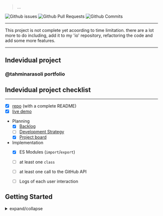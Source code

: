> ...

![Github issues](https://img.shields.io/bitbucket/issues-raw/tahminarasoli/Portfolio?style=for-the-badge) ![Github Pull Requests](https://img.shields.io/bitbucket/pr-raw/tahminarasoli/Portfolio?style=for-the-badge) ![Github Commits](https://img.shields.io/github/commit-activity/m/tahminarasoli/Portfolio?style=for-the-badge)

---
This project is not complete yet acoording to time limitation. there are a lot more to do including, add it to my 'io' repository, refactoring the code and add some more features.

---

## Indevidual project
### @tahminarasoli portfolio

## Indevidual project checklist
---
- [X] [repo](https://github.com/tahminarasoli/Portfolio) (with a complete README)
- [X] [live demo](https://tahminarasoli.github.io/Portfolio/)
- Planning
  - [X] [Backlog](https://github.com/tahminarasoli/Portfolio/tree/master/project-planning/backlog.md)
  - [ ] [Development Strategy](https://github.com/tahminarasoli/Portfolio/tree/master/project-planning/development-strategy.md)
  - [X] [Project board](https://github.com/tahminarasoli/Portfolio/projects/9)
- Implementation
  - [X] ES Modules (`import`/`export`)
  - [ ] at least one `class`
  - [ ] at least one call to the GitHub API
  - [ ] Logs of each user interaction


## Getting Started
<details>
<summary>expand/collapse</summary>
This repository comes with some nice extras like testing, documentation and CI, but in it's heart it's just an HTML/CSS/JS website boilerplate.

### Development

To run this project locally you will need to open `index.html` in your browser using a local server. _LiveServer_, `http-server`, `study-lenses`, or any other local static server will work.

### Deployment

Push your changes, turn on GitHub pages, that's all!

When your project is deployed to GitHub pages there will be buttons rendered at the top of your page to validate your HTML, CSS, accessibility and spelling, plus a link back to the project repository.

### Installing Dependencies

There are no dependencies needed to run the website, everything is prepared to work with vanilla JavaScript. However, if you want to run tests or if you want to generate documentation for your project you will need to install the development dependencies:

- `npm install`

### Documentation

To document your project you will need to write a JSDoc comment for each function in the `/handlers` and `/app/todos.js`. You will also want to add an entry to the JSDoc in `/data.js` for each property you store in the object.

The JSDoc comments you write in the `/src` folder will be used to re-write the `DOCS.md` file each time you run `npm run document` from the root of your project.

### Testing

After installing the dev dependencies you can start writing and running tests for your .js files. Careful! In this project starter you can only test code that does not interact with the DOM, so only the `src/app/todos.js` functions will be testable (`view` methods will be tested in Node.js using `jsdom`). There are two options for running tests:

- _Individually_: You can run the tests in a single `.spec.js` using the VSCode debugger. Open the spec file you want to run, open the debugger pane, select the "current .spec.js file" option, then start debugging!
- _All at Once_: You can also run every `.spec.js` in the `/src` directory at the same time using `npm run test`. When you run the `npm run test` command all test results will be logged to the console, and a report file will be generated next to each spec file. These report files will be helpful when reviewing PRs to the `main`/`master` branch.

### Continuous Integration

This repository comes with a GitHub Action to re-build the documentation and run all the tests whenever you push to `master`/`main`, and each time you open a PR to `master`/`main`. You don't need to do anything, it works!

Having this CI action means that your master branch will always have the most up-to-date documentation, and that you can easily check test results when reviewing Pull Requests.

> ...
</details>
